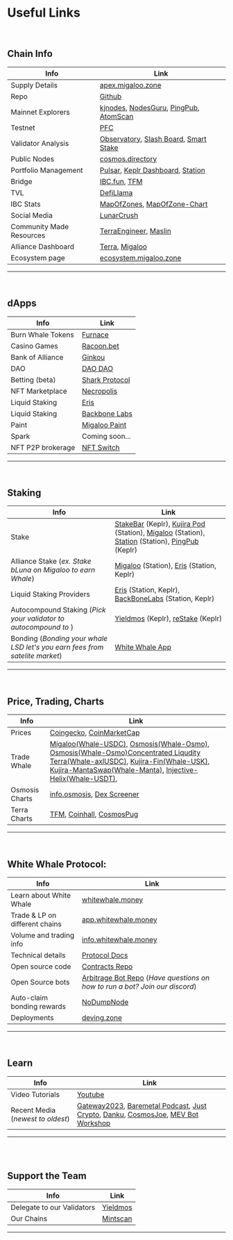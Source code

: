 # Useful Links

<br />

## Chain Info

<!-- **Chain Info** -->

| Info                     | Link                                                                                                                                                                         |
| ------------------------ | ---------------------------------------------------------------------------------------------------------------------------------------------------------------------------- |
| Supply Details           | [apex.migaloo.zone](https://apex.migaloo.zone/)                                                                                                                              |
| Repo                     | [Github](https://github.com/White-Whale-Defi-Platform/migaloo-chain)                                                                                                         |
| Mainnet Explorers        | [kjnodes](https://explorer.kjnodes.com/migaloo), [NodesGuru](https://migaloo.explorers.guru/), [PingPub](https://ping.pub/migaloo), [AtomScan](https://atomscan.com/migaloo) |
| Testnet                  | [PFC](https://ping.pfc.zone/narwhal-testnet)                                                                                                                                 |
| Validator Analysis       | [Observatory](https://observatory.zone/migaloo), [Slash Board](https://services.kjnodes.com/mainnet/migaloo/slashboard/), [Smart Stake](https://migaloo.smartstake.io/stats) |
| Public Nodes             | [cosmos.directory](https://cosmos.directory/migaloo)                                                                                                                         |
| Portfolio Management     | [Pulsar](https://app.pulsar.finance/portfolio), [Keplr Dashboard](https://wallet.keplr.app/), [Station](https://station.terra.money/)                                        |
| Bridge                   | [IBC.fun](https://ibc.fun/), [TFM](https://tfm.com/bridge)                                                                                                                   |
| TVL                      | [DefiLlama](https://defillama.com/chain/Migaloo)                                                                                                                             |
| IBC Stats                | [MapOfZones](https://mapofzones.com/zones/migaloo-1/overview), [MapOfZone-Chart](https://mapofzones.com/home/migaloo-1/overview?columnKey=ibcVolume&period=24h)              |
| Social Media             | [LunarCrush](https://lunarcrush.com/coins/whale6/white-whale)                                                                                                                |
| Community Made Resources | [TerraEngineer](https://deving.zone/en/cosmos/migaloo), [Maslin](https://ecosystem.zone/)                                                                                    |
| Alliance Dashboard       | [Terra](https://alliance-dashboard.terra.money/?selected=terra), [Migaloo](https://app.migaloo.zone/)                                                                        |
| Ecosystem page           | [ecosystem.migaloo.zone](https://ecosystem.migaloo.zone/)                                                                                                                    |

---

<br />

## dApps

| Info              | Link                                                         |
| ----------------- | ------------------------------------------------------------ |
| Burn Whale Tokens | [Furnace](https://whale.burn.community/)                     |
| Casino Games      | [Racoon.bet](https://racoon.bet)                             |
| Bank of Alliance  | [Ginkou](https://ginkou.io/)                                 |
| DAO               | [DAO DAO](https://daodao.zone/dao/create?chain=migaloo-1)    |
| Betting (beta)    | [Shark Protocol](https://www.sharkprotocol.bet/)             |
| NFT Marketplace   | [Necropolis](https://necropolisnft.io/nfts/listed)           |
| Liquid Staking    | [Eris](https://www.erisprotocol.com/migaloo/amplifier/WHALE) |
| Liquid Staking    | [Backbone Labs](https://migaloo.gravedigger.zone/)           |
| Paint             | [Migaloo Paint](https://paint.migaloo.zone)                  |
| Spark             | Coming soon...                                               |
| NFT P2P brokerage | [NFT Switch](https://dapp.nftswitch.xyz/switch)              |

---

<br />

## Staking

<!-- **Staking** -->

| Info                                                                        | Link                                                                                                                                                                                                                                                                     |
| --------------------------------------------------------------------------- | ------------------------------------------------------------------------------------------------------------------------------------------------------------------------------------------------------------------------------------------------------------------------ |
| Stake                                                                       | [StakeBar](https://stakebar.io/portfolio) (Keplr), [Kujira Pod](https://pod.kujira.app/migaloo-1) (Station), [Migaloo](https://app.migaloo.zone/) (Station), [Station](https://station.terra.money/stake) (Station), [PingPub](https://ping.pub/migaloo/staking) (Keplr) |
| Alliance Stake (_ex. Stake bLuna on Migaloo to earn Whale_)                 | [Migaloo](https://app.migaloo.zone/) (Station), [Eris](https://www.erisprotocol.com/migaloo/amp-alliance) (Station, Keplr)                                                                                                                                               |
| Liquid Staking Providers                                                    | [Eris](https://www.erisprotocol.com/migaloo/amplifier) (Station, Keplr), [BackBoneLabs](https://migaloo.gravedigger.zone/) (Station, Keplr)                                                                                                                              |
| Autocompound Staking (_Pick your validator to autocompound to_ )            | [Yieldmos](https://www.yieldmos.com/strategies/whale-staking-rewards) (Keplr), [reStake](https://restake.app/migaloo) (Keplr)                                                                                                                                            |
| Bonding (_Bonding your whale LSD let's you earn fees from satelite market_) | [White Whale App](https://app.whitewhale.money/terra/dashboard)                                                                                                                                                                                                          |

---

<br />

## Price, Trading, Charts

| Info           | Link                                                                                                                                                                                                                                                                                                                                                                                                                                                                                                                                                                                                                 |
| -------------- | -------------------------------------------------------------------------------------------------------------------------------------------------------------------------------------------------------------------------------------------------------------------------------------------------------------------------------------------------------------------------------------------------------------------------------------------------------------------------------------------------------------------------------------------------------------------------------------------------------------------- |
| Prices         | [Coingecko](https://www.coingecko.com/en/coins/white-whale), [CoinMarketCap](https://coinmarketcap.com/currencies/white-whale/)                                                                                                                                                                                                                                                                                                                                                                                                                                                                                      |
| Trade Whale    | [Migaloo(Whale-USDC)](https://coinhall.org/migaloo/migaloo1xv4ql6t6r8zawlqn2tyxqsrvjpmjfm6kvdfvytaueqe3qvcwyr7shtx0hj), [Osmosis(Whale-Osmo)](https://app.osmosis.zone/pool/960), [Osmosis(Whale-Osmo)Concentrated Liqudity](https://app.osmosis.zone/pool/1318) [Terra(Whale-axlUSDC)](https://app.whitewhale.money/terra/swap?from=axlUSDC&to=WHALE), [Kujira-Fin(Whale-USK)](https://fin.kujira.app/trade/kujira1xr3rq8yvd7qplsw5yx90ftsr2zdhg4e9z60h5duusgxpv72hud3sl8nek6?q=usk), [Kujira-MantaSwap(Whale-Manta)](https://mantaswap.app/), [Injective-Helix(Whale-USDT)](https://helixapp.com/spot/whale-usdt), |
| Osmosis Charts | [info.osmosis](https://info.osmosis.zone/token/WHALE), [Dex Screener](https://dexscreener.com/osmosis/960)                                                                                                                                                                                                                                                                                                                                                                                                                                                                                                           |
| Terra Charts   | [TFM](https://tfm.com/terra2/trade/analytics/tokens/ibc%2F36A02FFC4E74DF4F64305130C3DFA1B06BEAC775648927AA44467C76A77AB8DB?from=uluna&to=ibc%2FB3504E092456BA618CC28AC671A71FB08C6CA0FD0BE7C8A5B5A3E2DD933CC9E4&market=Astroport), [Coinhall](https://coinhall.org/terra/terra1qdu4g5zxxtmwsd95v8vjslq5874nkcull7ejycm0gy2v7p5qc67qenkf8t), [CosmosPug](https://cosmospug.com/whale-chart/)                                                                                                                                                                                                                          |

---

<br />

## White Whale Protocol:

| Info                           | Link                                                                                                                                          |
| ------------------------------ | --------------------------------------------------------------------------------------------------------------------------------------------- |
| Learn about White Whale        | [whitewhale.money](https://whitewhale.money/)                                                                                                 |
| Trade & LP on different chains | [app.whitewhale.money](https://app.whitewhale.money/)                                                                                         |
| Volume and trading info        | [info.whitewhale.money](https://info.whitewhale.money/)                                                                                       |
| Technical details              | [Protocol Docs](https://docs.whitewhale.money/white-whale-docs/)                                                                              |
| Open source code               | [Contracts Repo](https://github.com/White-Whale-Defi-Platform/white-whale-core)                                                               |
| Open Source bots               | [Arbitrage Bot Repo](https://github.com/White-Whale-Defi-Platform/white-whale-bots/) (_Have questions on how to run a bot? Join our discord_) |
| Auto-claim bonding rewards     | [NoDumpNode](https://tools.nodumpnode.com/claim-satellite-rewards)                                                                            |
| Deployments                    | [deving.zone](https://deving.zone/en/protocols/white_whale)                                                                                   |

---

<br />

## Learn

| Info                              | Link                                                                                                                                                                                                                                                                                                                                                                                                                          |
| --------------------------------- | ----------------------------------------------------------------------------------------------------------------------------------------------------------------------------------------------------------------------------------------------------------------------------------------------------------------------------------------------------------------------------------------------------------------------------- |
| Video Tutorials                   | [Youtube](https://www.youtube.com/playlist?list=PLlB6D78o5V-mGKv07MZN-EGLwax8dbAyI)                                                                                                                                                                                                                                                                                                                                           |
| Recent Media (_newest to oldest_) | [Gateway2023](https://www.youtube.com/watch?v=ceCtyo8chOA), [Baremetal Podcast](https://www.youtube.com/watch?v=PacxAwicXS4), [Just Crypto](https://www.youtube.com/watch?v=tZDrMlX2rI4), [Danku](https://www.youtube.com/watch?v=CURBHmNHaM8&ab_channel=danku_r), [CosmosJoe](https://www.youtube.com/watch?v=26gyqDjKf5c&ab_channel=CosmosJoe~CryptoMedia), [MEV Bot Workshop](https://www.youtube.com/watch?v=y9s6whEKSnY) |

---

<br />
<br />

## Support the Team

| Info                       | Link                                                            |
| -------------------------- | --------------------------------------------------------------- |
| Delegate to our Validators | [Yieldmos](https://www.yieldmos.com/v/white-whale/)             |
| Our Chains                 | [Mintscan](https://hub.mintscan.io/validators/stats/whitewhale) |

---
